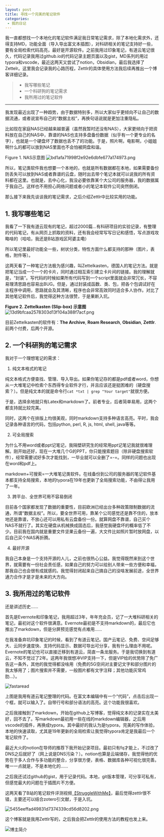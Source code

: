 ```yaml
---
layout: post
title: 寻找一个完美的笔记软件
categories:
 - 我的日记
---
```


我一直都想找一个本地化的笔记软件满足我日常笔记需求，除了本地化需求外，还得支持MD，功能全面（导入导出富文本插图），对科研相关的笔记支持好一些，要有全局检索代码高亮，最好是开源软件。之前我用过印象笔记，有道云笔记很久，代码记录我用过github.io的代码记录主题页面以及gist，MD系列的用过typora和vscode，最近这两天又尝试了notion，Obsidian，最后我选择了Zettelr。这里我会记录我的心路历程，Zettlr的具体使用方法我后续再推出一个博客详细记录。
>* 我写哪些笔记
>* 一个科研狗的笔记需求
>* 我所用过的笔记软件

***

我发现最近出现了一种趋势，由于数据特别多，所以大家似乎更倾向不让自己的数据流通，或者说宣布自己的“数据主权”，再换句话说就是更加注重隐私。

比如现在家庭NAS已经越来越普遍（虽然我暂时还没有NAS），大家更倾向于把资料放在自己的NAS中，靠谱的NAS也支持多盘备份数据（似乎有一个更专业的名字），也就是一个硬盘坏了数据也丢不了的功能。于是，照片啊，电影啊，小姐姐啊什么的都可以放到NAS里面也不会怕被网盘和谐。

Figure 1. NAS示意图
![bd1afa71998f2e92e6dbfe677a174973.png](https://atlasbioinfo.github.io/images/20200819/bd1afa71998f2e92e6dbfe677a174973.png)


所以，笔记类软件我也想要一个本地的，也就是所有数据都在本地，如果需要备份防丢失可以放到NAS或者靠谱的云盘，随时出去带个笔记本就可以说我的所有资料都在这里。也就是，去中心化，我没必要依靠某个大公司的服务器，我的数据属于我自己。这样也不用担心网络问题或者小的笔记本软件公司突然倒闭。

那么接下来我先谈谈我的笔记需求，之后介绍Zettlr中比较实用的功能。

## 1. 我写哪些笔记

我看了一下我有道云现有的笔记，超过2000篇…有科研项目的实验记录，有整理的代码笔记，有从网页上抓取的资料，还有我会经常写写日记和感悟，写点游戏攻略啥的（哈哈，我还是B站游戏区阿婆主嘞）

所以笔记里最好功能全一些，树状分类，特性方面什么都支持的那种（图片，表格，附件等）。

这两天看了一种笔记方法极为感兴趣，叫Zettelkasten，德国人的笔记方法。就是把笔记当成一个一个的卡片，同时通过相互索引建立卡片间的链接。我的理解就是，“封装”。写代码的时候如果所有代码写到一个script里面就会非常冗长，不容易理清思路也容易出BUG。但是，通过封装成函数、类、包，把各个包调试好在主程序中调用，思路就会及其清晰，程序也会非常高效同时适合多人协作。对比了其他笔记软件后，我觉得这种方法很赞，于是果断入坑。

**Figure 2. Zettelkasten (Slip-box) 示意图**
![13d9bfcaa2578303d13f104a388f7acf.png](https://atlasbioinfo.github.io/images/20200819/13d9bfcaa2578303d13f104a388f7acf.png)


目前Zettelkasten的软件有：**The Archive**, **Roam Research**, **Obsidian**, **Zettlr**. 前两个付费，后两个开源。

## 2. 一个科研狗的笔记需求

我对于一个理想笔记的需求：

1. 纯文本格式的笔记

纯文本格式方便查找、管理、导入导出。如果你笔记存的都是pdf或者word，你想从一大堆笔记中检索个东西得专业软件才行，并且应该还是挺困难的（硬盘搜索？）。但是纯文本的就是命令行``cat *txt | grep "Your target"``就很方便。

于是，选择余地就只有Latex和markdown了。前者专业，后者简单易用，这两个都支持就比较完美。

同时，这两个在排版上均很美观，同时markdown支持多种语言高亮。平时，我会记录各种语言的代码，包括python, perl, R, js, html, shell, java等等。

2. 可全局搜索

为什么不用word或者ppt记笔记，我隔壁研究生的经常用ppt记笔记我就很难理解。刚开始还好，现在一大堆几个G的PPT，你只能搜索题目（除非硬盘搜索软件），经常需要试好多次才能找到，一毕业就可以全删了=-=。同样的问题也出现在word和pdf上。

markdown+可搜索=一大堆笔记类软件。在线备份到公司的服务器的笔记软件基本都支持全局搜索，本地的typora在19年也更新了全局搜索功能，不由得让我用了一年。

3. 跨平台、全世界可用不容易倒闭

目前各个国家都发现了数据的重要性，目前欧洲已经出台多种政策限制数据的流通，所谓“数据主权”。所以，要全世界可用，靠某个公司感觉还是靠不住的，放本地还是靠谱，不放心还可以用私有云盘备份一份。就算网盘不靠谱，自己买个NAS不就行了。其实在硬盘从机械换成固态后，我感觉我硬盘坏的概率低了不少。目前我在国内就是重要文件坚果云备份一遍，大文件比如照片暂时放网盘，以后自己买个NAS再折腾。

4. 最好开源

我自己本身是一个支持开源的人儿，之前也很热心公益。我觉得既然来到这个世界，就需要有一份社会责任感，如果自己的努力可以给别人带来一些方便和幸福，那我自己也会很有成就感的。我觉得封闭起来自己搞自己的没啥发展前途，全世界通力合作才是才是未来的大方向。

## 3. 我所用过的笔记软件

还是讲述历史……

首先是Evernote和印象笔记，我用超过3年，年年充会员，记了一大堆科研相关的笔记，最初对这个软件很满意。Evernote最初是不支持markdown的，最后它也推出了markdown，但是分屏预览感觉有点难用.…..

在我准备弃坑印象笔记的时候，看到了有道云笔记。国产云笔记、免费、空间足够大、云同步速度快、支持代码显示、数据可导出可分享，我有什么理由不用呢。Evernote的笔记也可以直接迁移到有道云，简直一条龙服务。于是我切换到有道云，不知不觉过了2年。这两年我很想冲VIP支持一下，但是VIP给的优势除了免广告这一条外，其他的我觉得都没啥用（免费的5G空间对主要记文字和部分图片的我太够用了；图片搜索并不需要，一般图片都有文字注释；其他功能灰常鸡肋...）。

![fastaread](https://atlasbioinfo.github.io/images/20200819/fastaread.png)

上图是我用有道云笔记整理的代码。在富文本编辑中有一个“代码”，点击后出现一个框，就可以输入了。自带行号和部分语法的高亮。这个功能我很喜欢。

之后我接触到了markdown，开始在github上写博客，觉得纯文本的记录实在太美好，回不去了。写markdown最初用一些在线的markdown编辑器，之后用vscode的插件，再换成typora。其中最好的我认为是typora，完美的写作体验，本地的快速读取，尤其是19年更新的全局检索让我觉得typora肯定是我最后一个笔记软件了。

最近大火的notion在导师的推荐下我开始记录项目。最初只有fq才能上，不过改了DNS之后就好了（网上说是DNS污染？）。notion也算是云端储存，我觉得他的优势在于多人合作与多功能的整合，分享很方便，表格、数据库各种可视化很完善。唯一一点就是，不是本地化的……

之后我还试过github的gist，用于记录代码。本地，git版本管理，可分享可私有，但感觉最大的问题在于插图片不方便。

这两天看了B站的笔记软件评测视频[【StruggleWithMe】](https://www.bilibili.com/video/BV1xt4y117qm "【StruggleWithMe】超推荐的笔记系统：Slip-box/Zettelkasten/卡片式笔记")，最后觉得zettlr很不错，主要还可以结合zotero引文献，于是入坑。

![5455eeffad49831d7374339cd56d8202.png](https://atlasbioinfo.github.io/images/20200819/5455eeffad49831d7374339cd56d8202.png)


这个博客就是我用Zettlr写的，之后我会把Zettlr的使用方法的教程也发上来。

![博主简介](https://atlasbioinfo.github.io/images/logo.png)